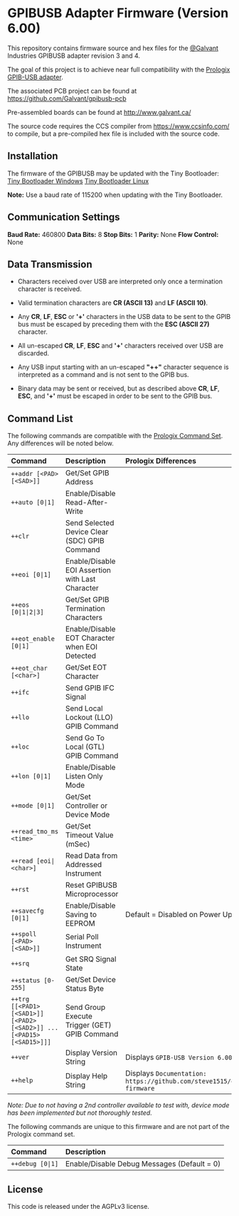 # GPIBUSB Adapter Firmware (Version 6.00)

This repository contains firmware source and hex files for the [@Galvant](https://github.com/Galvant) Industries GPIBUSB adapter revision 3 and 4.

The goal of this project is to achieve near full compatibility with the [Prologix GPIB-USB adapter](http://prologix.biz/manuals.html).

The associated PCB project can be found at https://github.com/Galvant/gpibusb-pcb

Pre-assembled boards can be found at http://www.galvant.ca/

The source code requires the CCS compiler from https://www.ccsinfo.com/ to compile, but a pre-compiled hex file is included with the source code.

## Installation
The firmware of the GPIBUSB may be updated with the Tiny Bootloader:
[Tiny Bootloader Windows](http://www.etc.ugal.ro/cchiculita/software/tinyblddownload.htm)
[Tiny Bootloader Linux](http://tinybldlin.sourceforge.net/)

**Note:** Use a baud rate of 115200 when updating with the Tiny Bootloader.

## Communication Settings
**Baud Rate:** 460800
**Data Bits:** 8
**Stop Bits:** 1
**Parity:** None
**Flow Control:** None

## Data Transmission
- Characters received over USB are interpreted only once a termination character is received.

- Valid termination characters are **CR (ASCII 13)** and **LF (ASCII 10)**.

- Any **CR**, **LF**, **ESC** or **'+'** characters in the USB data to be sent to the GPIB bus must be escaped by preceding them with the **ESC (ASCII 27)** character.

- All un-escaped **CR**, **LF**, **ESC** and **'+'** characters received over USB are discarded.

- Any USB input starting with an un-escaped **"++"** character sequence is interpreted as a command and is not sent to the GPIB bus.

- Binary data may be sent or received, but as described above **CR**, **LF**, **ESC**, and **'+'** must be escaped in order to be sent to the GPIB bus.

## Command List
The following commands are compatible with the [Prologix Command Set](http://prologix.biz/manuals.html). Any differences will be noted below.

Command|Description|Prologix Differences
:---|:---|:---
`++addr [<PAD> [<SAD>]]`|Get/Set GPIB Address|
`++auto [0\|1]`|Enable/Disable Read-After-Write|
`++clr`|Send Selected Device Clear (SDC) GPIB Command|
`++eoi [0\|1]`|Enable/Disable EOI Assertion with Last Character|
`++eos [0\|1\|2\|3]`|Get/Set GPIB Termination Characters|
`++eot_enable [0\|1]`|Enable/Disable EOT Character when EOI Detected|
`++eot_char [<char>]`|Get/Set EOT Character|
`++ifc`|Send GPIB IFC Signal|
`++llo`|Send Local Lockout (LLO) GPIB Command|
`++loc`|Send Go To Local (GTL) GPIB Command|
`++lon [0\|1]`|Enable/Disable Listen Only Mode|
`++mode [0\|1]`|Get/Set Controller or Device Mode|
`++read_tmo_ms <time>`|Get/Set Timeout Value (mSec)|
`++read [eoi\|<char>]`|Read Data from Addressed Instrument|
`++rst`|Reset GPIBUSB Microprocessor|
`++savecfg [0\|1]`|Enable/Disable Saving to EEPROM|Default = Disabled on Power Up
`++spoll [<PAD> [<SAD>]]`|Serial Poll Instrument|
`++srq`|Get SRQ Signal State|
`++status [0-255]`|Get/Set Device Status Byte|
`++trg [[<PAD1> [<SAD1>]] [<PAD2> [<SAD2>]] ... [<PAD15> [<SAD15>]]]`|Send Group Execute Trigger (GET) GPIB Command|
`++ver`|Display Version String|Displays `GPIB-USB Version 6.00`
`++help`|Display Help String|Displays `Documentation: https://github.com/steve1515/gpibusb-firmware`

*Note: Due to not having a 2nd controller available to test with, device mode has been implemented but not thoroughly tested.*

The following commands are unique to this firmware and are not part of the Prologix command set.

Command|Description
:---|:---
`++debug [0\|1]`|Enable/Disable Debug Messages (Default = 0)

## License
This code is released under the AGPLv3 license.
